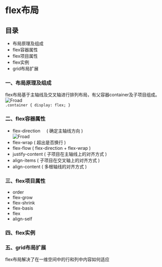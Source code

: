 # flex布局

## 目录
* 布局原理及组成
* flex容器属性
* flex项目属性
* flex实例
* grid布局扩展

### 一、布局原理及组成

flex布局基于主轴线及交叉轴进行排列布局，有父容器container及子项目组成。<br>
![Froad](https://www.w3.org/TR/css-flexbox-1/images/flex-direction-terms.svg)<br>
``
.container {
    display: flex;
}
``

### 二、flex容器属性
* flex-direction      ( 确定主轴线方向 )<br>
![Froad](http://www.ruanyifeng.com/blogimg/asset/2015/bg2015071005.png)
* flex-wrap ( 超出是否换行 )
* flex-flow ( flex-direction + flex-wrap )
* justify-content   ( 子项目在主轴线上的对齐方式 )
* align-items   ( 子项目在交叉轴上的对齐方式 )
* align-content ( 多根轴线的对齐方式 )

### 三、flex项目属性
* order
* flex-grow
* flex-shrink
* flex-basis
* flex
* align-self

### 四、flex实例

### 五、grid布局扩展
flex布局解决了在一维空间中的行和列中内容如何适应


